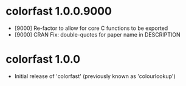 
# colorfast 1.0.0.9000

* [9000] Re-factor to allow for core C functions to be exported
* [9000] CRAN Fix: double-quotes for paper name in DESCRIPTION

# colorfast 1.0.0

* Initial release of 'colorfast' (previously known as 'colourlookup')
